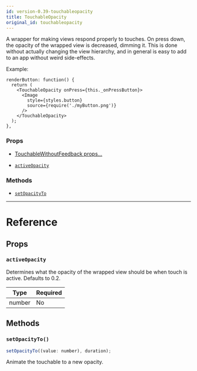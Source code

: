 ```yaml
---
id: version-0.39-touchableopacity
title: TouchableOpacity
original_id: touchableopacity
---
```


A wrapper for making views respond properly to touches. On press down, the opacity of the wrapped view is decreased, dimming it. This is done without actually changing the view hierarchy, and in general is easy to add to an app without weird side-effects.

Example:

```
renderButton: function() {
  return (
    <TouchableOpacity onPress={this._onPressButton}>
      <Image
        style={styles.button}
        source={require('./myButton.png')}
      />
    </TouchableOpacity>
  );
},
```

### Props

* [TouchableWithoutFeedback props...](touchablewithoutfeedback.md#props)

- [`activeOpacity`](touchableopacity.md#activeopacity)

### Methods

* [`setOpacityTo`](touchableopacity.md#setopacityto)

---

# Reference

## Props

### `activeOpacity`

Determines what the opacity of the wrapped view should be when touch is active. Defaults to 0.2.

| Type   | Required |
| ------ | -------- |
| number | No       |

## Methods

### `setOpacityTo()`

```javascript
setOpacityTo((value: number), duration);
```

Animate the touchable to a new opacity.
